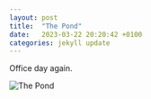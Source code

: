 ```yaml
---
layout: post
title:  "The Pond"
date:   2023-03-22 20:20:42 +0100
categories: jekyll update
---
```

Office day again.


![The Pond](https://lh3.googleusercontent.com/nlnxUDpVKJVWvgAKXW1pjl_WVq6zbnAFnRGoobgQ-mSRWyCk0IZ4vZNmzUCMgNeBt62Np7Gjs_2GZTYnaoDXyInKyqrbq5BjEBbpLg2P7JS8qeUE3gzHHD3fKoP_Dd-IGPkLWdG_bw=w2400)&nbsp;



[jekyll-docs]: https://jekyllrb.com/docs/home
[jekyll-gh]:   https://github.com/jekyll/jekyll
[jekyll-talk]: https://talk.jekyllrb.com/

